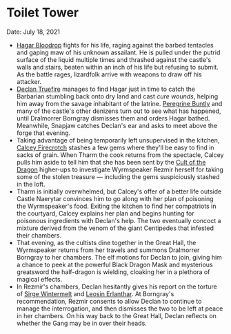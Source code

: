 # Toilet Tower

Date: July 18, 2021

- [Hagar Bloodrop](../Characters/Hagar%20Bloodrop/%21index.md) fights for his life, raging against the barbed tentacles and gaping maw of his unknown assailant. He is pulled under the putrid surface of the liquid multiple times and thrashed against the castle's walls and stairs, beaten within an inch of his life but refusing to submit. As the battle rages, lizardfolk arrive with weapons to draw off his attacker.
- [Declan Truefire](../Characters/Declan%20Truefire/%21index.md) manages to find Hagar just in time to catch the Barbarian stumbling back onto dry land and cast *cure wounds*, helping him away from the savage inhabitant of the latrine. [Peregrine Buntly](../Characters/Peregrine%20Buntly/%21index.md) and many of the castle's other denizens turn out to see what has happened, until Dralmorrer Borngray dismisses them and orders Hagar bathed. Meanwhile, Snapjaw catches Declan's ear and asks to meet above the forge that evening.
- Taking advantage of being temporarily left unsupervised in the kitchen, [Calcey Firecrotch](../Characters/Calcey%20Firecrotch/%21index.md) stashes a few gems where they'll be easy to find in sacks of grain. When Tharm the cook returns from the spectacle, Calcey pulls him aside to tell him that she has been sent by the [Cult of the Dragon](../Factions/Cult%20of%20the%20Dragon.md) higher-ups to investigate Wyrmspeaker Rezmir herself for taking some of the stolen treasure — including the gems suspiciously stashed in the loft.
- Tharm is initially overwhelmed, but Calcey's offer of a better life outside Castle Naerytar convinces him to go along with her plan of poisoning the Wyrmspeaker's food. Exiting the kitchen to find her compatriots in the courtyard, Calcey explains her plan and begins hunting for poisonous ingredients with Declan's help. The two eventually concoct a mixture derived from the venom of the giant Centipedes that infested their chambers.
- That evening, as the cultists dine together in the Great Hall, the Wyrmspeaker returns from her travels and summons Dralmorrer Borngray to her chambers. The elf motions for Declan to join, giving him a chance to peek at the powerful Black Dragon Mask and mysterious greatsword the half-dragon is wielding, cloaking her in a plethora of magical effects.
- In Rezmir's chambers, Declan hesitantly gives his report on the torture of [Sirge Wintermelt](../Characters/Sirge%20Wintermelt/%21index.md) and [Leosin Erlanthar](../NPCs/Leosin%20Erlanthar.md). At Borngray's recommendation, Rezmir consents to allow Declan to continue to manage the interrogation, and then dismisses the two to be left at peace in her chambers. On his way back to the Great Hall, Declan reflects on whether the Gang may be in over their heads.